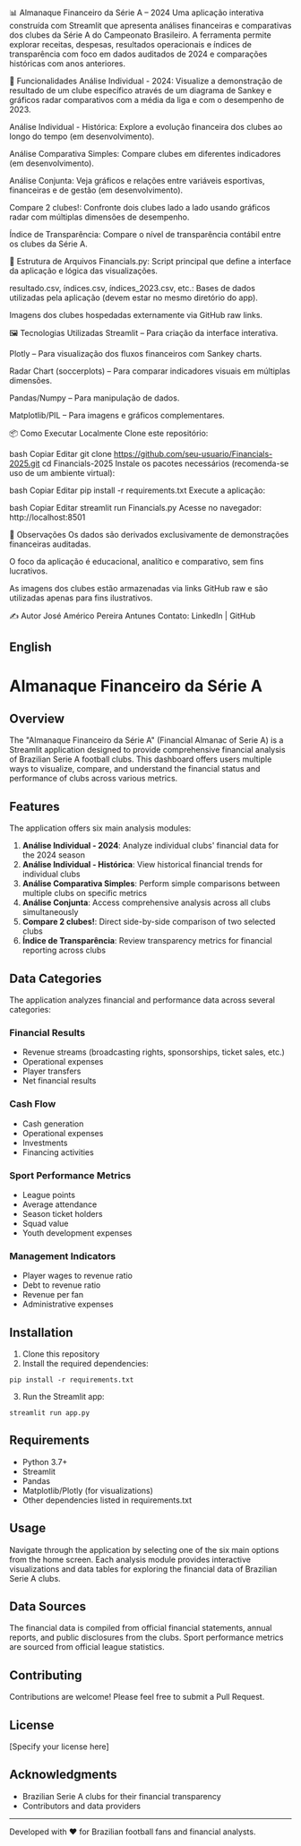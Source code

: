 📊 Almanaque Financeiro da Série A – 2024
Uma aplicação interativa construída com Streamlit que apresenta análises financeiras e comparativas dos clubes da Série A do Campeonato Brasileiro. A ferramenta permite explorar receitas, despesas, resultados operacionais e índices de transparência com foco em dados auditados de 2024 e comparações históricas com anos anteriores.

🚀 Funcionalidades
Análise Individual - 2024: Visualize a demonstração de resultado de um clube específico através de um diagrama de Sankey e gráficos radar comparativos com a média da liga e com o desempenho de 2023.

Análise Individual - Histórica: Explore a evolução financeira dos clubes ao longo do tempo (em desenvolvimento).

Análise Comparativa Simples: Compare clubes em diferentes indicadores (em desenvolvimento).

Análise Conjunta: Veja gráficos e relações entre variáveis esportivas, financeiras e de gestão (em desenvolvimento).

Compare 2 clubes!: Confronte dois clubes lado a lado usando gráficos radar com múltiplas dimensões de desempenho.

Índice de Transparência: Compare o nível de transparência contábil entre os clubes da Série A.

📁 Estrutura de Arquivos
Financials.py: Script principal que define a interface da aplicação e lógica das visualizações.

resultado.csv, índices.csv, índices_2023.csv, etc.: Bases de dados utilizadas pela aplicação (devem estar no mesmo diretório do app).

Imagens dos clubes hospedadas externamente via GitHub raw links.

🖼️ Tecnologias Utilizadas
Streamlit – Para criação da interface interativa.

Plotly – Para visualização dos fluxos financeiros com Sankey charts.

Radar Chart (soccerplots) – Para comparar indicadores visuais em múltiplas dimensões.

Pandas/Numpy – Para manipulação de dados.

Matplotlib/PIL – Para imagens e gráficos complementares.

📦 Como Executar Localmente
Clone este repositório:

bash
Copiar
Editar
git clone https://github.com/seu-usuario/Financials-2025.git
cd Financials-2025
Instale os pacotes necessários (recomenda-se uso de um ambiente virtual):

bash
Copiar
Editar
pip install -r requirements.txt
Execute a aplicação:

bash
Copiar
Editar
streamlit run Financials.py
Acesse no navegador: http://localhost:8501

📌 Observações
Os dados são derivados exclusivamente de demonstrações financeiras auditadas.

O foco da aplicação é educacional, analítico e comparativo, sem fins lucrativos.

As imagens dos clubes estão armazenadas via links GitHub raw e são utilizadas apenas para fins ilustrativos.

✍️ Autor
José Américo Pereira Antunes
Contato: LinkedIn | GitHub



## English
# Almanaque Financeiro da Série A

## Overview

The "Almanaque Financeiro da Série A" (Financial Almanac of Serie A) is a Streamlit application designed to provide comprehensive financial analysis of Brazilian Serie A football clubs. This dashboard offers users multiple ways to visualize, compare, and understand the financial status and performance of clubs across various metrics.

## Features

The application offers six main analysis modules:

1. **Análise Individual - 2024**: Analyze individual clubs' financial data for the 2024 season
2. **Análise Individual - Histórica**: View historical financial trends for individual clubs
3. **Análise Comparativa Simples**: Perform simple comparisons between multiple clubs on specific metrics
4. **Análise Conjunta**: Access comprehensive analysis across all clubs simultaneously
5. **Compare 2 clubes!**: Direct side-by-side comparison of two selected clubs
6. **Índice de Transparência**: Review transparency metrics for financial reporting across clubs

## Data Categories

The application analyzes financial and performance data across several categories:

### Financial Results
- Revenue streams (broadcasting rights, sponsorships, ticket sales, etc.)
- Operational expenses
- Player transfers
- Net financial results

### Cash Flow
- Cash generation
- Operational expenses
- Investments
- Financing activities

### Sport Performance Metrics
- League points
- Average attendance
- Season ticket holders
- Squad value
- Youth development expenses

### Management Indicators
- Player wages to revenue ratio
- Debt to revenue ratio
- Revenue per fan
- Administrative expenses

## Installation

1. Clone this repository
2. Install the required dependencies:
```
pip install -r requirements.txt
```
3. Run the Streamlit app:
```
streamlit run app.py
```

## Requirements

- Python 3.7+
- Streamlit
- Pandas
- Matplotlib/Plotly (for visualizations)
- Other dependencies listed in requirements.txt

## Usage

Navigate through the application by selecting one of the six main options from the home screen. Each analysis module provides interactive visualizations and data tables for exploring the financial data of Brazilian Serie A clubs.

## Data Sources

The financial data is compiled from official financial statements, annual reports, and public disclosures from the clubs. Sport performance metrics are sourced from official league statistics.

## Contributing

Contributions are welcome! Please feel free to submit a Pull Request.

## License

[Specify your license here]

## Acknowledgments

- Brazilian Serie A clubs for their financial transparency
- Contributors and data providers

---

Developed with ❤️ for Brazilian football fans and financial analysts.
